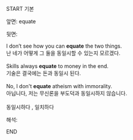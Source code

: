 START
기본

앞면:
equate


뒷면:
<div>I don’t see how you can <strong>equate</strong> the two things. </div><div><div>난 네가 어떻게 그 둘을 동일시할 수 있는지 모르겠다.</div></div><div><br></div><div><div>Skills always <strong>equate</strong> to money in the end. </div><div><div>기술은 결국에는 돈과 동일시 된다.</div></div></div><div><br></div><div><div>No, I don't <strong>equate</strong> atheism with immorality. </div><div><div>아닙니다, 저는 무신론을 부도덕과 동일시하지 않습니다.</div></div></div><div><br></div><div>동일시하다 , 일치하다</div>


해석:

END